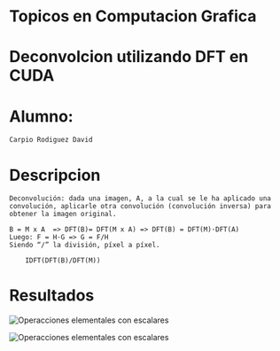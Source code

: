 # Topicos en Computacion Grafica 
# Deconvolcion utilizando DFT en CUDA

# Alumno: 
    Carpio Rodiguez David

# Descripcion
    Deconvolución: dada una imagen, A, a la cual se le ha aplicado una convolución, aplicarle otra convolución (convolución inversa) para obtener la imagen original.

    B = M x A  => DFT(B)= DFT(M x A) => DFT(B) = DFT(M)·DFT(A)
    Luego: F = H·G => G = F/H
    Siendo “/” la división, píxel a píxel.

        IDFT(DFT(B)/DFT(M))

# Resultados

![Operacciones elementales con escalares](result/img.png)

![Operacciones elementales con escalares](result/img.png)